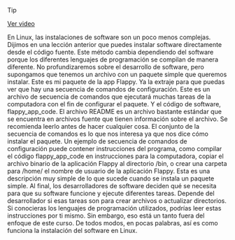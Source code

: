 > [!TIP]  
> [Ver video](https://youtu.be/uulohD4TuFQ)

En Linux, las instalaciones de software son un poco menos complejas. Dijimos en una lección anterior que puedes instalar software directamente desde el código fuente. Este método cambia dependiendo del software porque los diferentes lenguajes de programación se compilan de manera diferente. No profundizaremos sobre el desarrollo de software, pero supongamos que tenemos un archivo con un paquete simple que queremos instalar. Este es mi paquete de la app Flappy. Ya la extraje para que puedas ver que hay una secuencia de comandos de configuración. Este es un archivo de secuencia de comandos que ejecutará muchas tareas de la computadora con el fin de configurar el paquete. Y el código de software, flappy_app_code. El archivo README es un archivo bastante estándar que se encuentra en archivos fuente que tienen información sobre el archivo. Se recomienda leerlo antes de hacer cualquier cosa. El conjunto de la secuencia de comandos es lo que nos interesa ya que nos dice cómo instalar el paquete. Un ejemplo de secuencia de comandos de configuración puede contener instrucciones del programa, como compilar el código flappy_app_code en instrucciones para la computadora, copiar el archivo binario de la aplicación Flappy al directorio /bin, o crear una carpeta para /home/ el nombre de usuario de la aplicación Flappy. Esta es una descripción muy simple de lo que sucede cuando se instala un paquete simple. Al final, los desarrolladores de software deciden qué se necesita para que su software funcione y ejecute diferentes tareas. Depende del desarrollador si esas tareas son para crear archivos o actualizar directorios. Si conocieras los lenguajes de programación utilizados, podrías leer estas instrucciones por ti mismo. Sin embargo, eso está un tanto fuera del enfoque de este curso. De todos modos, en pocas palabras, así es como funciona la instalación del software en Linux.